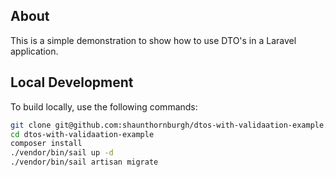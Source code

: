 ## About

This is a simple demonstration to show how to use DTO's in a Laravel application.

## Local Development

To build locally, use the following commands:

```bash
git clone git@github.com:shaunthornburgh/dtos-with-validaation-example.git
cd dtos-with-validaation-example
composer install
./vendor/bin/sail up -d
./vendor/bin/sail artisan migrate
```
